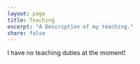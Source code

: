 ```yaml
---
layout: page
title: Teaching
excerpt: "A Description of my teaching."
share: false
---
```


I have no teaching duties at the moment!
